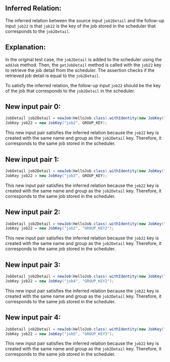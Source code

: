 ## Inferred Relation:
The inferred relation between the source input `job2Detail` and the follow-up input `job22` is that `job22` is the key of the job stored in the scheduler that corresponds to the `job2Detail`.

## Explanation:
In the original test case, the `job2Detail` is added to the scheduler using the `addJob` method. Then, the `getJobDetail` method is called with the `job22` key to retrieve the job detail from the scheduler. The assertion checks if the retrieved job detail is equal to the `job2Detail`.

To satisfy the inferred relation, the follow-up input `job22` should be the key of the job that corresponds to the `job2Detail` in the scheduler.

## New input pair 0:
```java
JobDetail job2Detail = newJob(HelloJob.class).withIdentity(new JobKey("job2", GROUP_KEY)).storeDurably().build();
JobKey job22 = new JobKey("job2", GROUP_KEY);
```
This new input pair satisfies the inferred relation because the `job22` key is created with the same name and group as the `job2Detail` key. Therefore, it corresponds to the same job stored in the scheduler.

## New input pair 1:
```java
JobDetail job2Detail = newJob(HelloJob.class).withIdentity(new JobKey("job3", GROUP_KEY)).storeDurably().build();
JobKey job22 = new JobKey("job3", GROUP_KEY);
```
This new input pair satisfies the inferred relation because the `job22` key is created with the same name and group as the `job2Detail` key. Therefore, it corresponds to the same job stored in the scheduler.

## New input pair 2:
```java
JobDetail job2Detail = newJob(HelloJob.class).withIdentity(new JobKey("job2", "GROUP_KEY2")).storeDurably().build();
JobKey job22 = new JobKey("job2", "GROUP_KEY2");
```
This new input pair satisfies the inferred relation because the `job22` key is created with the same name and group as the `job2Detail` key. Therefore, it corresponds to the same job stored in the scheduler.

## New input pair 3:
```java
JobDetail job2Detail = newJob(HelloJob.class).withIdentity(new JobKey("job4", "GROUP_KEY2")).storeDurably().build();
JobKey job22 = new JobKey("job4", "GROUP_KEY2");
```
This new input pair satisfies the inferred relation because the `job22` key is created with the same name and group as the `job2Detail` key. Therefore, it corresponds to the same job stored in the scheduler.

## New input pair 4:
```java
JobDetail job2Detail = newJob(HelloJob.class).withIdentity(new JobKey("job5", "GROUP_KEY3")).storeDurably().build();
JobKey job22 = new JobKey("job5", "GROUP_KEY3");
```
This new input pair satisfies the inferred relation because the `job22` key is created with the same name and group as the `job2Detail` key. Therefore, it corresponds to the same job stored in the scheduler.